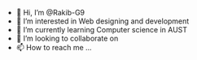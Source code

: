- 👋 Hi, I’m @Rakib-G9
- 👀 I’m interested in Web designing and development
- 🌱 I’m currently learning Computer science in AUST
- 💞️ I’m looking to collaborate on 
- 📫 How to reach me ...

<!---
Rakib-G9/Rakib-G9 is a ✨ special ✨ repository because its `README.md` (this file) appears on your GitHub profile.
You can click the Preview link to take a look at your changes.
--->
